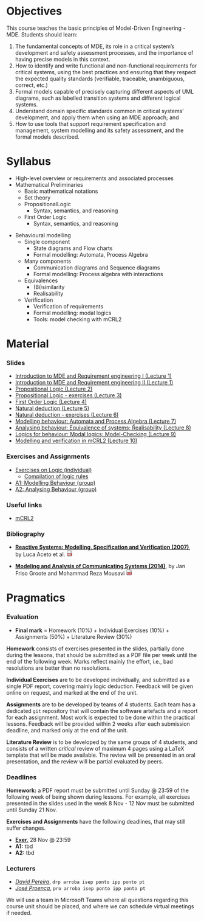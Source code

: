 # Objectives
This course teaches the basic principles of Model-Driven Engineering - MDE. Students should learn:

1. The fundamental concepts of MDE, its role in a critical system’s development and safety assessment processes, and the importance of having precise models in this context.
2. How to identify and write functional and non-functional requirements for critical systems, using the best practices and ensuring that they respect the expected quality standards (verifiable, traceable, unambiguous, correct, etc.)
3. Formal models capable of precisely capturing different aspects of UML diagrams, such as labelled transition systems and different logical systems.
4. Understand domain specific standards common in critical systems’ development, and apply them when using an MDE approach; and
5. How to use tools that support requirement specification and management, system modelling and its safety assessment, and the formal models described.


# Syllabus

<!-- 1. Fundamental concepts and principles of MDE, and its specificities when applied to critical systems.
2. Fundamentals of requirement engineering.
3. UML as software and system modelling languages for enabling critical systems MDE.
4. Formal specification and model checking of critical systems: principles and tools.
5. Software development standards for critical systems.
6. Case studies.
 -->
<!-- 6. Fundamentals of testing and fault analysis, and its usage in MDE -->


- High-level overview or requirements and associated processes
- Mathematical Preliminaries
  + Basic mathematical notations
  + Set theory
  + PropositionalLogic
    * Syntax, semantics, and reasoning
  + First Order Logic
    * Syntax, semantics, and reasoning
<!--
  * The Z3 automatic theorem prover
    * Rise4fun interface: get acquainted with the tool
    * Python API: automating search for solutions
-->
- Behavioural modelling
  + Single component
    * State diagrams and Flow charts
    * Formal modelling: Automata, Process Algebra
  + Many components
    * Communication diagrams and Sequence
  diagrams
    * Formal modelling: Process algebra with interactions
  + Equivalences
    * (Bi)similarity
    * Realisability
  + Verification
    * Verification of requirements
    * Formal modelling: modal logics
    * Tools: model checking with mCRL2


# Material

### Slides


<!--
- [Introduction to MDE and SysML; Visual Paradigm]() (Lecture 1)
- [SysML: Structural Diagrams]() (Lecture 2)
- ...
 -->

<ul>
  <li><a href="slides/1-intro-part-1.pdf">
    Introduction to MDE and Requirement engineering I (Lecture 1)
  </a></li><li><a href="slides/1-intro-part-2.pdf">
    Introduction to MDE and Requirement engineering II (Lecture 1)
  </a></li><li><a href="slides/2-prop-logic.pdf">
    Propositional Logic (Lecture 2)
  </a></li><li><a href="slides/3-prop-logic-tp.pdf">
    Propositional Logic - exercises (Lecture 3)
  </a></li><li><a href="slides/4-lpo.pdf">
    First Order Logic (Lecture 4)
  </a></li><li><a href="slides/5-lpo-dn.pdf">
    Natural deduction (Lecture 5)
  </a></li><li><a href="slides/6-lpo-dn-tp.pdf">
    Natural deduction - exercises (Lecture 6)
  </a></li><li><a href="slides/7-behaviour.pdf">
    Modelling behaviour: Automata and Process Algebra (Lecture 7)
  </a></li><li><a class="hide" href="slides/8-equivalences.pdf">
    Analysing behaviour: Equivalence of systems; Realisability (Lecture 8)
  </a></li><li><a class="hide" href="slides/9-modal-logic.pdf">
    Logics for behaviour: Modal logics; Model-Checking (Lecture 9)
  </a></li><li><a class="hide" href="slides/10-mcrl2.pdf">
    Modelling and verification in mCRL2 (Lecture 10)
   </a></li>
   <!--<li><a class="hide" href="">
    Standards and use-cases in Critical Systems (Lecture 9-10)
  </a></li> -->

</ul>



### Exercises and Assignments
<ul>
  <li><a href="assignments/a1-sets-pl-fol.pdf">Exercises on Logic (individual)</a>
    <ul><li>
      <a href="assignments/a1-pl-rules.pdf">Compilation of logic rules</a>
    </li>
    </ul>
  </li>
  <li><a href="assignments/a1-modelling.pdf" class="hide">A1: Modelling Behaviour (group)</a></li>
  <li><a href="assignments/a2-verification.pdf" class="hide">A2: Analysing Behaviour (group)</a></li>
</ul>


### Useful links

<!-- - [Visual Paradigm](https://www.visual-paradigm.com) -->
- [mCRL2](https://www.mcrl2.org)
<!-- - [Z3 in Python](https://ericpony.github.io/z3py-tutorial/guide-examples.htm) -->


### Bibliography
<!-- - [__SysML Distilled: A Brief Guide (2013)__](https://www.amazon.com/SysML-Distilled-Systems-Modeling-Language/dp/0321927869),
  by Lenny Delligatti
  [![link to pdf](assets/img/PDF.png)](https://app.ute.edu.ec/content/4915-114-4-1-6-19/SysML%20Distilled_%20A%20Brief%20Guide%20-%20Lenny%20Delligatti.pdf)
 -->

- [__Reactive Systems: Modelling, Specification and Verification (2007)__](http://www.cambridge.org/us/academic/subjects/computer-science/programming-languages-and-applied-logic/reactive-systems-modelling-specification-and-verification"),
  by Luca Aceto et al.
  [![link to pdf](assets/img/PDF.png)](http://www.cs.ioc.ee/yik/schools/win2007/ingolfsdottir/sv-book-part1.pdf)

- [__Modeling and Analysis of Communicating Systems (2014)__](https://mitpress.mit.edu/books/modeling-and-analysis-communicating-systems),
  by Jan Friso Groote and Mohammad Reza Mousavi
  [![link to pdf](assets/img/PDF.png)](https://www.researchgate.net/publication/228689169_Modelling_and_analysis_of_communicating_systems)


# Pragmatics

<!-- ### Remote and physical lectures

[To be confirmed:] This course unit consists of 11 weeks, each with 2h of theoretical and 3h of practical lectures. Due to the current pandemics, this course unit will have both remote and physical lectures:
 - all _theoretical lectures_ will be remote, via a video-conference tool (e.g., Teams or Zoom) ; and
 - every 2nd week the _practical lectures_ will alternate between being remote and physical, and in the last week there will be a 1.5h practical physical lecture.
 -->

### Evaluation

 * __Final mark__ = Homework (10%) + Individual Exercises (10%) + Assignments (50%) + Literature Review (30%)

__Homework__ consists of exercises presented in the slides, partially done during the lessons, that should be submitted as a PDF file per week until the end of the following week. Marks reflect mainly the effort, i.e., bad resolutions are better than no resolutions.

__Individual Exercises__ are to be developed individually, and submitted as a single PDF report, covering mainly logic deduction. Feedback will be given online on request, and marked at the end of the unit.

__Assignments__ are to be developed by teams of 4 students. Each team has a dedicated `git` repository that will contain the software artefacts and a report for each assignment. Most work is expected to be done within the practical lessons. Feedback will be provided within 2 weeks after each submission deadline, and marked only at the end of the unit.

__Literature Review__ is to be developed by the same groups of 4 students, and consists of a written _critical_ review of maximum 4 pages using a LaTeX template that will be made available.
The review will be presented in an oral presentation, and the review will be partial evaluated by peers.

<!-- ### Evaluation

 * __Final mark__ = Group Project (70%) + Literature Review (30%)

__Group Project__ is developed by teams of 4 students, submitted together with a report using a dedicated `git` repository, divided into 3 parts (to be confirmed).

__Literature Review__ is developed by the same team, and consists of a written _critical_ review of maximum 4 pages using a LaTeX template that will be made available.

Both the project and the review will be presented in an oral presentation, and the review will be partial evaluated by peers.
 -->


### Deadlines

__Homework:__ a PDF report must be submitted until Sunday @ 23:59 of the following week of being shown during lessons. For example, all exercises presented in the slides used in the week 8 Nov - 12 Nov must be submitted until Sunday 21 Nov.

<!--   - __Slides [`3-behaviour.pdf`](slides/3-behaviour.pdf), slides 1 - TBD:__ 28 Nov @ 23:59 (Sunday)
  - ...
 -->

__Exercises and Assignments__ have the following deadlines, that may still suffer changes.

  - __[Exer.](assignments/a1-sets-pl-fol.pdf)__ 28 Nov @ 23:59
  - __A1:__ tbd
  - __A2:__ tbd



### Lecturers

- [_David Pereira_](http://www.cister.isep.ipp.pt/people/david_pereira/),
  `drp arroba isep ponto ipp ponto pt`
- [_José Proença_](https://jose.proenca.org),
  `pro arroba isep ponto ipp ponto pt`



 We will use a team in Microsoft Teams where all questions regarding this course unit should be placed, and where we can schedule virtual meetings if needed.

